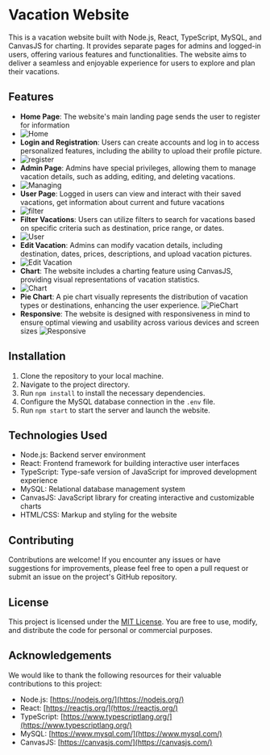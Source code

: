 # Vacation Website

This is a vacation website built with Node.js, React, TypeScript, MySQL, and CanvasJS for charting. It provides separate pages for admins and logged-in users, offering various features and functionalities. The website aims to deliver a seamless and enjoyable experience for users to explore and plan their vacations.

## Features

- **Home Page**: The website's main landing page sends the user to register for information
- ![Home](./frontend/src/Assets/Images/ReadMe/Home.png)
- **Login and Registration**: Users can create accounts and log in to access personalized features, including the ability to upload their profile picture.
- ![register](./frontend/src/Assets/Images/ReadMe/Register.png)
- **Admin Page**: Admins have special privileges, allowing them to manage vacation details, such as adding, editing, and deleting vacations.
-   ![Managing](./frontend/src/Assets/Images/ReadMe/Managing.png)
- **User Page**: Logged in users can view and interact with their saved vacations, get information about current and future vacations
-   ![filter](./frontend/src/Assets/Images/ReadMe/Filter.png)
- **Filter Vacations**: Users can utilize filters to search for vacations based on specific criteria such as destination, price range, or dates.
-   ![User](./frontend/src/Assets/Images/ReadMe/FormFilter.png)
- **Edit Vacation**: Admins can modify vacation details, including destination, dates, prices, descriptions, and upload vacation pictures.
-  ![Edit Vacation](./frontend/src/Assets/Images/ReadMe/Edit.png)
- **Chart**: The website includes a charting feature using CanvasJS, providing visual representations of vacation statistics.
-   ![Chart](./frontend/src/Assets/Images/ReadMe/Chart.png)
- **Pie Chart**: A pie chart visually represents the distribution of vacation types or destinations, enhancing the user experience.
   ![PieChart](./frontend/src/Assets/Images/ReadMe/PieChart.png)
- **Responsive**: The website is designed with responsiveness in mind to ensure optimal viewing and usability across various devices and screen sizes
   ![Responsive](./frontend/src/Assets/Images/ReadMe/ResponsiveNavbar.png)
  
## Installation

1. Clone the repository to your local machine.
2. Navigate to the project directory.
3. Run `npm install` to install the necessary dependencies.
4. Configure the MySQL database connection in the `.env` file.
5. Run `npm start` to start the server and launch the website.

## Technologies Used

- Node.js: Backend server environment
- React: Frontend framework for building interactive user interfaces
- TypeScript: Type-safe version of JavaScript for improved development experience
- MySQL: Relational database management system
- CanvasJS: JavaScript library for creating interactive and customizable charts
- HTML/CSS: Markup and styling for the website

## Contributing

Contributions are welcome! If you encounter any issues or have suggestions for improvements, please feel free to open a pull request or submit an issue on the project's GitHub repository.

## License

This project is licensed under the [MIT License](https://opensource.org/licenses/MIT). You are free to use, modify, and distribute the code for personal or commercial purposes.

## Acknowledgements

We would like to thank the following resources for their valuable contributions to this project:

- Node.js: [https://nodejs.org/](https://nodejs.org/)
- React: [https://reactjs.org/](https://reactjs.org/)
- TypeScript: [https://www.typescriptlang.org/](https://www.typescriptlang.org/)
- MySQL: [https://www.mysql.com/](https://www.mysql.com/)
- CanvasJS: [https://canvasjs.com/](https://canvasjs.com/)

